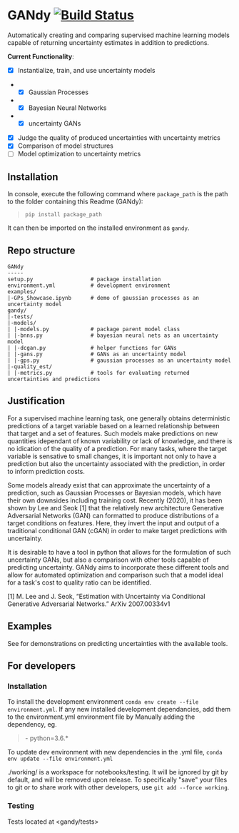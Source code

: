 # GANdy [![Build Status](https://travis-ci.org/GANdy-team/GANdy.svg?branch=main)](https://travis-ci.org/GANdy-team/GANdy)
Automatically creating and comparing supervised machine learning models capable of returning uncertainty estimates in addition to predictions.

__Current Functionality__:
- [x] Instantialize, train, and use uncertainty models
- - [x] Gaussian Processes
- - [x] Bayesian Neural Networks
- - [x] uncertainty GANs
- [x] Judge the quality of produced uncertainties with uncertainty metrics
- [x] Comparison of model structures
- [ ] Model optimization to uncertainty metrics

## Installation
In console, execute the following command where <code>package_path</code> is the path to the folder containing this Readme (GANdy):
> <code>pip install package_path</code>
> 
It can then be imported on the installed environment as <code>gandy</code>.

## Repo structure
```
GANdy
-----
setup.py                  # package installation
environment.yml           # development environment
examples/                 
|-GPs_Showcase.ipynb      # demo of gaussian processes as an uncertainty model
gandy/
|-tests/
|-models/
| |-models.py             # package parent model class
| |-bnns.py               # bayesian neural nets as an uncertainty model
| |-dcgan.py              # helper functions for GANs
| |-gans.py               # GANs as an uncertainty model
| |-gps.py                # gaussian processes as an uncertainty model
|-quality_est/
| |-metrics.py            # tools for evaluating returned uncertainties and predictions

```

## Justification
For a supervised machine learning task, one generally obtains deterministic predictions of a target variable based on a learned relationship between that target and a set of features. Such models make predictions on new quantities idependant of known variability or lack of knowledge, and there is no idication of the quality of a prediction. For many tasks, where the target variable is sensative to small changes, it is important not only to have a prediction but also the uncertainty associated with the prediction, in order to inform prediction costs. 

Some models already exist that can approximate the uncertainty of a prediction, such as Gaussian Processes or Bayesian models, which have their own downsides including training cost. Recently (2020), it has been shown by Lee and Seok \[1\] that the relatively new architecture Generative Adversarial Networks (GAN) can formatted to produce distributions of a target conditions on features. Here, they invert the input and output of a traditional conditional GAN (cGAN) in order to make target predictions with uncertainty. 

It is desirable to have a tool in python that allows for the formulation of such uncertainty GANs, but also a comparison with other tools capable of predicting uncertainty. GANdy aims to incorporate these different tools and allow for automated optimization and comparison such that a model ideal for a task's cost to quality ratio can be identified. 

\[1\] M. Lee and J. Seok, “Estimation with Uncertainty via Conditional Generative Adversarial Networks.” ArXiv 2007.00334v1

## Examples
See <examples> for demonstrations on predicting uncertainties with the available tools.

## For developers
### Installation
To install the development environment <code>conda env create --file environment.yml</code>.
If any new installed development dependancies, add them to the environment.yml environment file by Manually adding the dependency, eg. 
>  \- python=3.6.*

To update dev environment with new dependencies in the .yml file, <code>conda env update --file environment.yml</code>

./working/ is a workspace for notebooks/testing. It will be ignored by git by default, and will be removed upon release. To specifically "save" your files to git or to share work with other developers, use <code>git add --force working</code>.

### Testing
Tests located at <gandy/tests>
